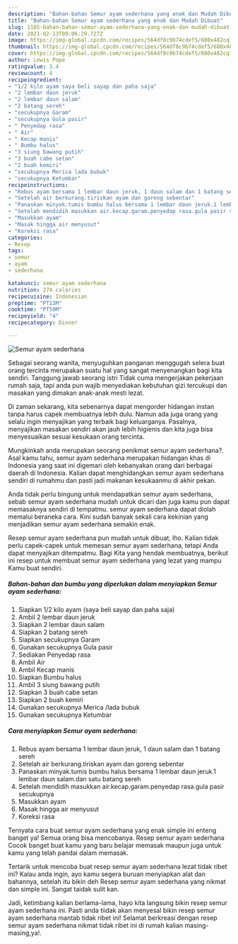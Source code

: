 ```yaml
---
description: "Bahan-bahan Semur ayam sederhana yang enak dan Mudah Dibuat"
title: "Bahan-bahan Semur ayam sederhana yang enak dan Mudah Dibuat"
slug: 1185-bahan-bahan-semur-ayam-sederhana-yang-enak-dan-mudah-dibuat
date: 2021-02-13T09:06:29.727Z
image: https://img-global.cpcdn.com/recipes/564df8c9b74cdef5/680x482cq70/semur-ayam-sederhana-foto-resep-utama.jpg
thumbnail: https://img-global.cpcdn.com/recipes/564df8c9b74cdef5/680x482cq70/semur-ayam-sederhana-foto-resep-utama.jpg
cover: https://img-global.cpcdn.com/recipes/564df8c9b74cdef5/680x482cq70/semur-ayam-sederhana-foto-resep-utama.jpg
author: Lewis Pope
ratingvalue: 3.4
reviewcount: 4
recipeingredient:
- "1/2 kilo ayam saya beli sayap dan paha saja"
- "2 lembar daun jeruk"
- "2 lembar daun salam"
- "2 batang sereh"
- "secukupnya Garam"
- "secukupnya Gula pasir"
- " Penyedap rasa"
- " Air"
- " Kecap manis"
- " Bumbu halus"
- "3 siung bawang putih"
- "3 buah cabe setan"
- "2 buah kemiri"
- "secukupnya Merica lada bubuk"
- "secukupnya Ketumbar"
recipeinstructions:
- "Rebus ayam bersama 1 lembar daun jeruk, 1 daun salam dan 1 batang sereh"
- "Setelah air berkurang.tiriskan ayam dan goreng sebentar"
- "Panaskan minyak.tumis bumbu halus bersama 1 lembar daun jeruk.1 lembar daun salam.dan satu batang sereh"
- "Setelah mendidih masukkan air.kecap.garam.penyedap rasa.gula pasir secukupnya"
- "Masukkan ayam"
- "Masak hingga air menyusut"
- "Koreksi rasa"
categories:
- Resep
tags:
- semur
- ayam
- sederhana

katakunci: semur ayam sederhana 
nutrition: 274 calories
recipecuisine: Indonesian
preptime: "PT13M"
cooktime: "PT59M"
recipeyield: "4"
recipecategory: Dinner

---
```



![Semur ayam sederhana](https://img-global.cpcdn.com/recipes/564df8c9b74cdef5/680x482cq70/semur-ayam-sederhana-foto-resep-utama.jpg)

Sebagai seorang wanita, menyuguhkan panganan menggugah selera buat orang tercinta merupakan suatu hal yang sangat menyenangkan bagi kita sendiri. Tanggung jawab seorang istri Tidak cuma mengerjakan pekerjaan rumah saja, tapi anda pun wajib menyediakan kebutuhan gizi tercukupi dan masakan yang dimakan anak-anak mesti lezat.

Di zaman  sekarang, kita sebenarnya dapat mengorder hidangan instan tanpa harus capek membuatnya lebih dulu. Namun ada juga orang yang selalu ingin menyajikan yang terbaik bagi keluarganya. Pasalnya, menyajikan masakan sendiri akan jauh lebih higienis dan kita juga bisa menyesuaikan sesuai kesukaan orang tercinta. 



Mungkinkah anda merupakan seorang penikmat semur ayam sederhana?. Asal kamu tahu, semur ayam sederhana merupakan hidangan khas di Indonesia yang saat ini digemari oleh kebanyakan orang dari berbagai daerah di Indonesia. Kalian dapat menghidangkan semur ayam sederhana sendiri di rumahmu dan pasti jadi makanan kesukaanmu di akhir pekan.

Anda tidak perlu bingung untuk mendapatkan semur ayam sederhana, sebab semur ayam sederhana mudah untuk dicari dan juga kamu pun dapat memasaknya sendiri di tempatmu. semur ayam sederhana dapat diolah memalui beraneka cara. Kini sudah banyak sekali cara kekinian yang menjadikan semur ayam sederhana semakin enak.

Resep semur ayam sederhana pun mudah untuk dibuat, lho. Kalian tidak perlu capek-capek untuk memesan semur ayam sederhana, tetapi Anda dapat menyajikan ditempatmu. Bagi Kita yang hendak membuatnya, berikut ini resep untuk membuat semur ayam sederhana yang lezat yang mampu Kamu buat sendiri.

<!--inarticleads1-->

##### Bahan-bahan dan bumbu yang diperlukan dalam menyiapkan Semur ayam sederhana:

1. Siapkan 1/2 kilo ayam (saya beli sayap dan paha saja)
1. Ambil 2 lembar daun jeruk
1. Siapkan 2 lembar daun salam
1. Siapkan 2 batang sereh
1. Siapkan secukupnya Garam
1. Gunakan secukupnya Gula pasir
1. Sediakan  Penyedap rasa
1. Ambil  Air
1. Ambil  Kecap manis
1. Siapkan  Bumbu halus
1. Ambil 3 siung bawang putih
1. Siapkan 3 buah cabe setan
1. Siapkan 2 buah kemiri
1. Gunakan secukupnya Merica /lada bubuk
1. Gunakan secukupnya Ketumbar




<!--inarticleads2-->

##### Cara menyiapkan Semur ayam sederhana:

1. Rebus ayam bersama 1 lembar daun jeruk, 1 daun salam dan 1 batang sereh
1. Setelah air berkurang.tiriskan ayam dan goreng sebentar
1. Panaskan minyak.tumis bumbu halus bersama 1 lembar daun jeruk.1 lembar daun salam.dan satu batang sereh
1. Setelah mendidih masukkan air.kecap.garam.penyedap rasa.gula pasir secukupnya
1. Masukkan ayam
1. Masak hingga air menyusut
1. Koreksi rasa




Ternyata cara buat semur ayam sederhana yang enak simple ini enteng banget ya! Semua orang bisa mencobanya. Resep semur ayam sederhana Cocok banget buat kamu yang baru belajar memasak maupun juga untuk kamu yang telah pandai dalam memasak.

Tertarik untuk mencoba buat resep semur ayam sederhana lezat tidak ribet ini? Kalau anda ingin, ayo kamu segera buruan menyiapkan alat dan bahannya, setelah itu bikin deh Resep semur ayam sederhana yang nikmat dan simple ini. Sangat taidak sulit kan. 

Jadi, ketimbang kalian berlama-lama, hayo kita langsung bikin resep semur ayam sederhana ini. Pasti anda tiidak akan menyesal bikin resep semur ayam sederhana mantab tidak ribet ini! Selamat berkreasi dengan resep semur ayam sederhana nikmat tidak ribet ini di rumah kalian masing-masing,ya!.

